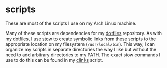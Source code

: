 # scripts
These are most of the scripts I use on my Arch Linux machine.

Many of these scripts are dependencies for my [dotfiles](https://github.com/bbugyi200/dotfiles) repository. As with my dotfiles, I use [stow](https://www.gnu.org/software/stow/manual/stow.html) to create symbolic links from these scripts to the appropriate location on my filesystem (`/usr/local/bin`). This way, I can organize my scripts in separate directories the way I like but without the need to add arbitrary directories to my PATH. The exact stow commands I use to do this can be found in my [clinks](bin/main/clinks) script.
